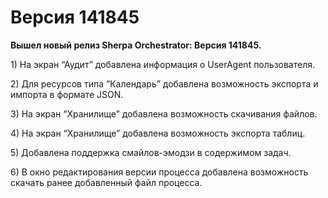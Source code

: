 # Версия 141845

**Вышел новый релиз Sherpa Orchestrator:  Версия 141845.**

1\) На экран “Аудит” добавлена информация о UserAgent пользователя.

2\) Для ресурсов типа “Календарь” добавлена возможность экспорта и импорта в формате JSON.

3\) На экран “Хранилище” добавлена возможность скачивания файлов.

4\) На экран “Хранилище” добавлена возможность экспорта таблиц.

5\) Добавлена поддержка смайлов-эмодзи в содержимом задач.

6\) В окно редактирования версии процесса добавлена возможность скачать ранее добавленный файл процесса.

